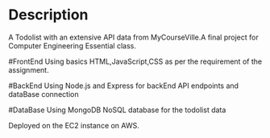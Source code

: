 # Description
A Todolist with an extensive API data from MyCourseVille.A final project for Computer Engineering Essential class. 

#FrontEnd
Using basics HTML,JavaScript,CSS as per the requirement of the assignment.

#BackEnd
Using Node.js and Express for backEnd API endpoints and dataBase connection

#DataBase
Using MongoDB NoSQL database for the todolist data

Deployed on the EC2 instance on AWS.

